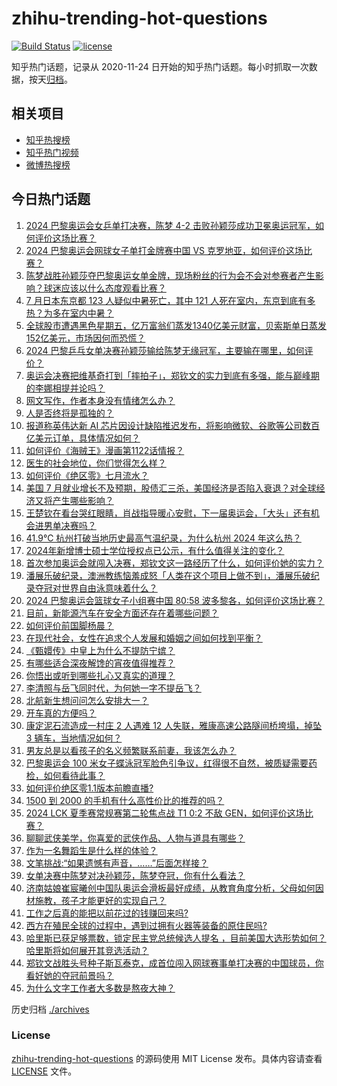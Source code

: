 # zhihu-trending-hot-questions

[![Build Status](https://github.com/justjavac/zhihu-trending-hot-questions/workflows/ci/badge.svg?branch=master)](https://github.com/justjavac/zhihu-trending-hot-questions/actions)
[![license](https://img.shields.io/github/license/justjavac/zhihu-trending-hot-questions)](https://github.com/justjavac/zhihu-trending-hot-questions/blob/master/LICENSE)

知乎热门话题，记录从 2020-11-24
日开始的知乎热门话题。每小时抓取一次数据，按天[归档](./archives)。

## 相关项目

- [知乎热搜榜](https://github.com/justjavac/zhihu-trending-top-search)
- [知乎热门视频](https://github.com/justjavac/zhihu-trending-hot-video)
- [微博热搜榜](https://github.com/justjavac/weibo-trending-hot-search)

## 今日热门话题

<!-- BEGIN -->
<!-- 最后更新时间 Sun Aug 04 2024 05:02:38 GMT+0800 (China Standard Time) -->

1. [2024 巴黎奥运会女乒单打决赛，陈梦 4-2 击败孙颖莎成功卫冕奥运冠军，如何评价这场比赛？](https://www.zhihu.com/question/663368708)
1. [2024 巴黎奥运会网球女子单打金牌赛中国 VS 克罗地亚，如何评价这场比赛？](https://www.zhihu.com/question/663372958)
1. [陈梦战胜孙颖莎夺巴黎奥运女单金牌，现场粉丝的行为会不会对参赛者产生影响？球迷应该以什么态度观看比赛？](https://www.zhihu.com/question/663372550)
1. [7 月日本东京都 123 人疑似中暑死亡，其中 121 人死在室内，东京到底有多热？为多在室内中暑？](https://www.zhihu.com/question/663345461)
1. [全球股市遭遇黑色星期五，亿万富翁们蒸发1340亿美元财富，贝索斯单日蒸发152亿美元，市场因何而恐慌？](https://www.zhihu.com/question/663362873)
1. [2024 巴黎乒乓女单决赛孙颖莎输给陈梦无缘冠军，主要输在哪里，如何评价？](https://www.zhihu.com/question/663372321)
1. [奥运会决赛把维基奇打到「摔拍子」，郑钦文的实力到底有多强，能与巅峰期的李娜相提并论吗？](https://www.zhihu.com/question/663379723)
1. [网文写作，作者本身没有情绪怎么办？](https://www.zhihu.com/question/662533855)
1. [人是否终将是孤独的？](https://www.zhihu.com/question/663072593)
1. [报道称英伟达新 AI 芯片因设计缺陷推迟发布，将影响微软、谷歌等公司数百亿美元订单，具体情况如何？](https://www.zhihu.com/question/663328230)
1. [如何评价《海贼王》漫画第1122话情报？](https://www.zhihu.com/question/662939124)
1. [医生的社会地位，你们觉得怎么样？](https://www.zhihu.com/question/578715498)
1. [如何评价《绝区零》七月流水？](https://www.zhihu.com/question/663238720)
1. [美国 7 月就业增长不及预期，股债汇三杀，美国经济是否陷入衰退？对全球经济又将产生哪些影响？](https://www.zhihu.com/question/663335337)
1. [王楚钦在看台哭红眼睛，肖战指导暖心安慰，下一届奥运会，「大头」还有机会进男单决赛吗？](https://www.zhihu.com/question/663297660)
1. [41.9℃ 杭州打破当地历史最高气温纪录，为什么杭州 2024 年这么热？](https://www.zhihu.com/question/662301279)
1. [2024年新增博士硕士学位授权点已公示，有什么值得关注的变化？](https://www.zhihu.com/question/663171065)
1. [首次参加奥运会就闯入决赛，郑钦文这一路经历了什么，如何评价她的实力？](https://www.zhihu.com/question/663195148)
1. [潘展乐破纪录，澳洲教练恼羞成怒「人类在这个项目上做不到」，潘展乐破纪录夺冠对世界自由泳意味着什么？](https://www.zhihu.com/question/663319085)
1. [2024 巴黎奥运会篮球女子小组赛中国 80:58 波多黎各，如何评价这场比赛？](https://www.zhihu.com/question/663344514)
1. [目前，新能源汽车在安全方面还存在着哪些问题？](https://www.zhihu.com/question/604171975)
1. [如何评价前国脚杨晨？](https://www.zhihu.com/question/24324908)
1. [在现代社会，女性在追求个人发展和婚姻之间如何找到平衡？](https://www.zhihu.com/question/663176731)
1. [《甄嬛传》中皇上为什么不提防宁嫔？](https://www.zhihu.com/question/662816967)
1. [有哪些适合深夜解馋的宵夜值得推荐？](https://www.zhihu.com/question/614546581)
1. [你悟出或听到哪些扎心又真实的道理？](https://www.zhihu.com/question/663165110)
1. [李清照与岳飞同时代，为何她一字不提岳飞？](https://www.zhihu.com/question/658635675)
1. [北航新生想问问怎么安排大一？](https://www.zhihu.com/question/662936780)
1. [开车真的方便吗？](https://www.zhihu.com/question/563252654)
1. [康定泥石流造成一村庄 2 人遇难 12 人失联，雅康高速公路隧间桥垮塌，掉坠 3 辆车，当地情况如何？](https://www.zhihu.com/question/663322309)
1. [男友总是以看孩子的名义频繁联系前妻，我该怎么办？](https://www.zhihu.com/question/663146481)
1. [巴黎奥运会 100 米女子蝶泳冠军脸色引争议，红得很不自然，被质疑需要药检，如何看待此事？](https://www.zhihu.com/question/662844861)
1. [如何评价绝区零1.1版本前瞻直播?](https://www.zhihu.com/question/663365457)
1. [1500 到 2000 的手机有什么高性价比的推荐的吗？](https://www.zhihu.com/question/662862969)
1. [2024 LCK 夏季赛常规赛第二轮焦点战 T1 0:2 不敌 GEN，如何评价这场比赛？](https://www.zhihu.com/question/663338063)
1. [聊聊武侠美学，你喜爱的武侠作品、人物与道具有哪些？](https://www.zhihu.com/question/648988778)
1. [作为一名舞蹈生是什么样的体验？](https://www.zhihu.com/question/47914832)
1. [文笔挑战:“如果遗憾有声音，……”后面怎样接？](https://www.zhihu.com/question/661789069)
1. [女单决赛中陈梦对决孙颖莎，陈梦夺冠，你有什么看法？](https://www.zhihu.com/question/663372245)
1. [济南姑娘崔宸曦创中国队奥运会滑板最好成绩，从教育角度分析，父母如何因材施教，孩子才能更好的实现自己？](https://www.zhihu.com/question/663055356)
1. [工作之后真的能把以前花过的钱赚回来吗?](https://www.zhihu.com/question/663115367)
1. [西方在殖民全球的过程中，遇到过拥有火器等装备的原住民吗?](https://www.zhihu.com/question/611089690)
1. [哈里斯已获足够票数，锁定民主党总统候选人提名 ，目前美国大选形势如何？哈里斯将如何展开其竞选活动？](https://www.zhihu.com/question/663328355)
1. [郑钦文战胜头号种子斯瓦泰克，成首位闯入网球赛事单打决赛的中国球员，你看好她的夺冠前景吗？](https://www.zhihu.com/question/663195117)
1. [为什么文字工作者大多数是熬夜大神？](https://www.zhihu.com/question/662937467)

<!-- END -->

历史归档 [./archives](./archives)

### License

[zhihu-trending-hot-questions](https://github.com/justjavac/zhihu-trending-hot-questions)
的源码使用 MIT License 发布。具体内容请查看 [LICENSE](./LICENSE) 文件。
